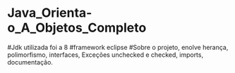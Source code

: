# Java_Orienta-o_A_Objetos_Completo

#Jdk utilizada foi a 8
#framework eclipse
#Sobre o projeto, enolve herança, polimorfismo, interfaces, Exceções unchecked e checked, imports, documentação.
